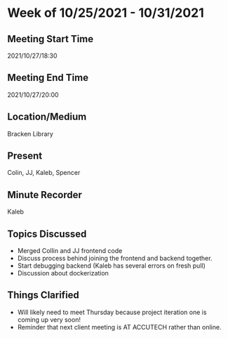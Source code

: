# Week of 10/25/2021 - 10/31/2021

## Meeting Start Time

2021/10/27/18:30

## Meeting End Time

2021/10/27/20:00

## Location/Medium

Bracken Library

## Present

Colin, JJ, Kaleb, Spencer

## Minute Recorder

Kaleb

## Topics Discussed

- Merged Collin and JJ frontend code
- Discuss process behind joining the frontend and backend together.
- Start debugging backend (Kaleb has several errors on fresh pull)
- Discussion about dockerization


## Things Clarified

- Will likely need to meet Thursday because project iteration one is coming up very soon!
- Reminder that next client meeting is AT ACCUTECH rather than online.

